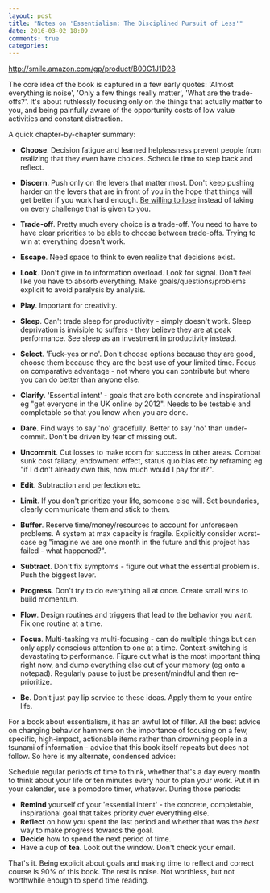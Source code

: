 ```yaml
---
layout: post
title: "Notes on 'Essentialism: The Disciplined Pursuit of Less'"
date: 2016-03-02 18:09
comments: true
categories:
---
```


http://smile.amazon.com/gp/product/B00G1J1D28

The core idea of the book is captured in a few early quotes: 'Almost everything is noise', 'Only a few things really matter', 'What are the trade-offs?'. It's about ruthlessly focusing only on the things that actually matter to you, and being painfully aware of the opportunity costs of low value activities and constant distraction.

A quick chapter-by-chapter summary:

* __Choose__. Decision fatigue and learned helplessness prevent people from realizing that they even have choices. Schedule time to step back and reflect.

* __Discern__. Push only on the levers that matter most. Don't keep pushing harder on the levers that are in front of you in the hope that things will get better if you work hard enough. [Be willing to lose](http://hpmor.com/chapter/19) instead of taking on every challenge that is given to you.

* __Trade-off__. Pretty much every choice is a trade-off. You need to have to have clear priorities to be able to choose between trade-offs. Trying to win at everything doesn't work.

* __Escape__. Need space to think to even realize that decisions exist.

* __Look__. Don't give in to information overload. Look for signal. Don't feel like you have to absorb everything. Make goals/questions/problems explicit to avoid paralysis by analysis.

* __Play__. Important for creativity.

* __Sleep__. Can't trade sleep for productivity - simply doesn't work. Sleep deprivation is invisible to suffers - they believe they are at peak performance. See sleep as an investment in productivity instead.

* __Select__. 'Fuck-yes or no'. Don't choose options because they are good, choose them because they are the best use of your limited time. Focus on comparative advantage - not where you can contribute but where you can do better than anyone else.

* __Clarify__. 'Essential intent' - goals that are both concrete and inspirational eg "get everyone in the UK online by 2012". Needs to be testable and completable so that you know when you are done.

* __Dare__. Find ways to say 'no' gracefully. Better to say 'no' than under-commit. Don't be driven by fear of missing out.

* __Uncommit__. Cut losses to make room for success in other areas. Combat sunk cost fallacy, endowment effect, status quo bias etc by reframing eg "if I didn't already own this, how much would I pay for it?".

* __Edit__. Subtraction and perfection etc.

* __Limit__. If you don't prioritize your life, someone else will. Set boundaries, clearly communicate them and stick to them.

* __Buffer__. Reserve time/money/resources to account for unforeseen problems. A system at max capacity is fragile. Explicitly consider worst-case eg "imagine we are one month in the future and this project has failed - what happened?".

* __Subtract__. Don't fix symptoms - figure out what the essential problem is. Push the biggest lever.

* __Progress__. Don't try to do everything all at once. Create small wins to build momentum.

* __Flow__. Design routines and triggers that lead to the behavior you want. Fix one routine at a time.

* __Focus__. Multi-tasking vs multi-focusing - can do multiple things but can only apply conscious attention to one at a time. Context-switching is devastating to performance. Figure out what is the most important thing right now, and dump everything else out of your memory (eg onto a notepad). Regularly pause to just be present/mindful and then re-prioritize.

* __Be__. Don't just pay lip service to these ideas. Apply them to your entire life.

For a book about essentialism, it has an awful lot of filler. All the best advice on changing behavior hammers on the importance of focusing on a few, specific, high-impact, actionable items rather than drowning people in a tsunami of information - advice that this book itself repeats but does not follow. So here is my alternate, condensed advice:

Schedule regular periods of time to think, whether that's a day every month to think about your life or ten minutes every hour to plan your work. Put it in your calender, use a pomodoro timer, whatever. During those periods:

* __Remind__ yourself of your 'essential intent' - the concrete, completable, inspirational goal that takes priority over everything else.
* __Reflect__ on how you spent the last period and whether that was the *best* way to make progress towards the goal.
* __Decide__ how to spend the next period of time.
* Have a cup of __tea__. Look out the window. Don't check your email.

That's it. Being explicit about goals and making time to reflect and correct course is 90% of this book. The rest is noise. Not worthless, but not worthwhile enough to spend time reading.
